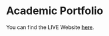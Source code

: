 Academic Portfolio
=====================================

You can find the LIVE Website [here](https://domohai.github.io/domohai).
